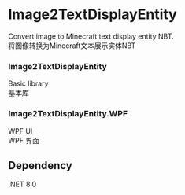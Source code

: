 # Image2TextDisplayEntity
Convert image to Minecraft text display entity NBT.\
将图像转换为Minecraft文本展示实体NBT

### Image2TextDisplayEntity
Basic library\
基本库

### Image2TextDisplayEntity.WPF
WPF UI\
WPF 界面

## Dependency
.NET 8.0